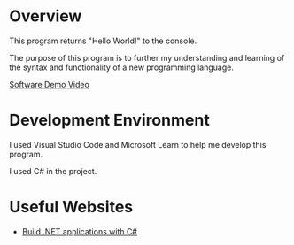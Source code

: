 # Overview

This program returns "Hello World!" to the console.

The purpose of this program is to further my understanding and learning of the syntax and functionality of a new programming language.

[Software Demo Video](https://youtu.be/_0QD-MrKjEM)

# Development Environment

I used Visual Studio Code and Microsoft Learn to help me develop this program.

I used C# in the project.

# Useful Websites

-   [Build .NET applications with C#](https://learn.microsoft.com/en-us/training/paths/build-dotnet-applications-csharp/)
